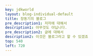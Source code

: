 ```yaml
---
key: jdkworld
layout: blog-individual-default
title: 장동기의 블로그
pre_description1: 저자에 대해서
description1: 아무것도 아닙니다.
pre_description2: 글에 대해서
description2: 이것은 블로그라고 할 수 있겠죠
top: 540
left: 720
---
```

